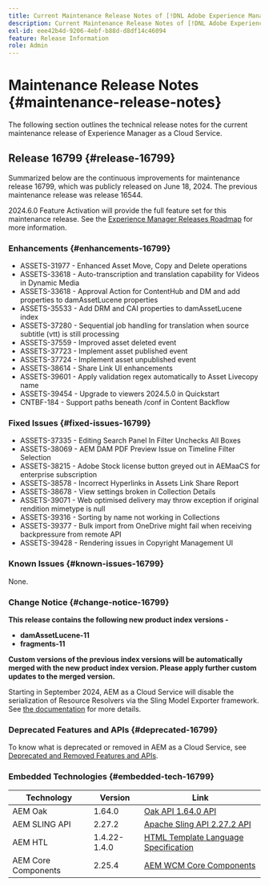 ```yaml
---
title: Current Maintenance Release Notes of [!DNL Adobe Experience Manager] as a Cloud Service.
description: Current Maintenance Release Notes of [!DNL Adobe Experience Manager] as a Cloud Service.
exl-id: eee42b4d-9206-4ebf-b88d-d8df14c46094
feature: Release Information
role: Admin
---
```

# Maintenance Release Notes {#maintenance-release-notes}

The following section outlines the technical release notes for the current maintenance release of Experience Manager as a Cloud Service.

## Release 16799 {#release-16799}

Summarized below are the continuous improvements for maintenance release 16799, which was publicly released on June 18, 2024. The previous maintenance release was release 16544.

2024.6.0 Feature Activation will provide the full feature set for this maintenance release. See the [Experience Manager Releases Roadmap](https://experienceleague.adobe.com/en/docs/experience-manager-release-information/aem-release-updates/update-releases-roadmap) for more information.

### Enhancements {#enhancements-16799}
* ASSETS-31977 - Enhanced Asset Move, Copy and Delete operations
* ASSETS-33618 - Auto-transcription and translation capability for Videos in Dynamic Media
* ASSETS-33618 - Approval Action for ContentHub and DM and add properties to damAssetLucene properties
* ASSETS-35533 - Add DRM and CAI properties to damAssetLucene index
* ASSETS-37280 - Sequential job handling for translation when source subtitle (vtt) is still processing
* ASSETS-37559 - Improved asset deleted event
* ASSETS-37723 - Implement asset published event
* ASSETS-37724 - Implement asset unpublished event
* ASSETS-38614 - Share Link UI enhancements
* ASSETS-39601 - Apply validation regex automatically to Asset Livecopy name
* ASSETS-39454 - Upgrade to viewers 2024.5.0 in Quickstart
* CNTBF-184 - Support paths beneath /conf in Content Backflow

### Fixed Issues {#fixed-issues-16799}

* ASSETS-37335 - Editing Search Panel In Filter Unchecks All Boxes
* ASSETS-38069 - AEM DAM PDF Preview Issue on Timeline Filter Selection
* ASSETS-38215 - Adobe Stock license button greyed out in AEMaaCS for enterprise subscription
* ASSETS-38578 - Incorrect Hyperlinks in Assets Link Share Report
* ASSETS-38678 - View settings broken in Collection Details
* ASSETS-39071 - Web optimised delivery may throw exception if original rendition mimetype is null
* ASSETS-39316 - Sorting by name not working in Collections
* ASSETS-39377 - Bulk import from OneDrive might fail when receiving backpressure from remote API
* ASSETS-39428 - Rendering issues in Copyright Management UI

  
### Known Issues {#known-issues-16799}

None.

### Change Notice {#change-notice-16799}

**This release contains the following new product index versions -**
* **damAssetLucene-11**
* **fragments-11**

**Custom versions of the previous index versions will be automatically merged with the new product index version. Please apply further custom updates to the merged version.**

Starting in September 2024, AEM as a Cloud Service will disable the serialization of Resource Resolvers via the Sling Model Exporter framework. See [the documentation](/help/implementing/developing/hybrid/disallow-the-serialization-of-resourceresolvers-via-sling-model-exporter.md) for more details.

### Deprecated Features and APIs {#deprecated-16799}

To know what is deprecated or removed in AEM as a Cloud Service, see [Deprecated and Removed Features and APIs](/help/release-notes/deprecated-removed-features.md).

### Embedded Technologies {#embedded-tech-16799}

|Technology|Version|Link|
|---|---|---|
|AEM Oak | 1.64.0|[Oak API 1.64.0 API](https://www.javadoc.io/doc/org.apache.jackrabbit/oak-api/1.64.0/index.html)| 
|AEM SLING API | 2.27.2 |[Apache Sling API 2.27.2 API](https://www.javadoc.io/doc/org.apache.sling/org.apache.sling.api/latest/index.html)|
|AEM HTL| 1.4.22-1.4.0 |[HTML Template Language Specification](https://github.com/adobe/htl-spec)|
|AEM Core Components| 2.25.4|[AEM WCM Core Components](https://github.com/adobe/aem-core-wcm-components)|
